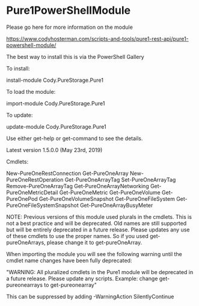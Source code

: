 # Pure1PowerShellModule

Please go here for more information on the module

https://www.codyhosterman.com/scripts-and-tools/pure1-rest-api/pure1-powershell-module/

The best way to install this is via the PowerShell Gallery

To install:

install-module Cody.PureStorage.Pure1

To load the module:

import-module Cody.PureStorage.Pure1 

To update:

update-module Cody.PureStorage.Pure1

Use either get-help or get-command to see the details.

Latest version 1.5.0.0 (May 23rd, 2019)

Cmdlets:

New-PureOneRestConnection
Get-PureOneArray
New-PureOneRestOperation
Get-PureOneArrayTag
Set-PureOneArrayTag
Remove-PureOneArrayTag
Get-PureOneArrayNetworking
Get-PureOneMetricDetail
Get-PureOneMetric
Get-PureOneVolume
Get-PureOnePod
Get-PureOneVolumeSnapshot
Get-PureOneFileSystem
Get-PureOneFileSystemSnapshot
Get-PureOneArrayBusyMeter

NOTE: Previous versions of this module used plurals in the cmdlets. This is not a best practice and will be deprecated. Old names are still supported but will be entirely deprecated in a future release. Please updates any use of these cmdlets to use the proper names. So if you used get-pureOneArrays, please change it to get-pureOneArray.

When importing the module you will see the following warning until the cmdlet name changes have been fully deprecated:

"WARNING: All pluralized cmdlets in the Pure1 module will be deprecated in a future release. Please update any scripts.
Example: change get-pureonearrays to get-pureonearray"

This can be suppressed by adding -WarningAction SilentlyContinue
